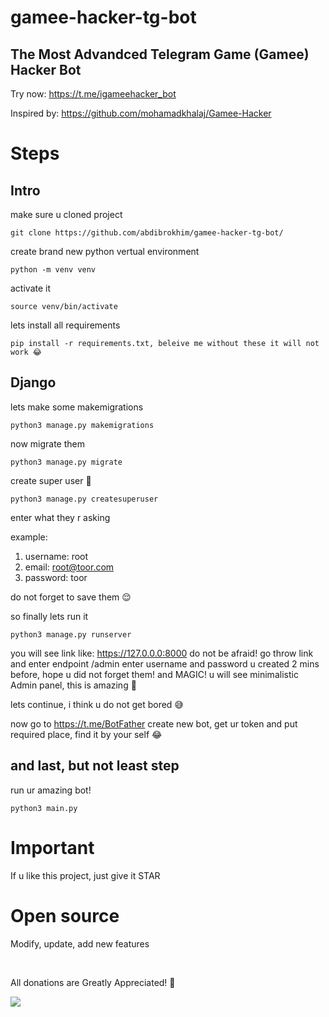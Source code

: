 # gamee-hacker-tg-bot
## The Most Advandced Telegram Game (Gamee) Hacker Bot

Try now: https://t.me/igameehacker_bot

Inspired by: https://github.com/mohamadkhalaj/Gamee-Hacker

# Steps

## Intro

make sure u cloned project
 
 ```
 git clone https://github.com/abdibrokhim/gamee-hacker-tg-bot/
 
 ```

create brand new python vertual environment

```
python -m venv venv

```

activate it

```
source venv/bin/activate

```

lets install all requirements


```
pip install -r requirements.txt, beleive me without these it will not work 😂

```

## Django

lets make some makemigrations

```
python3 manage.py makemigrations

```

now migrate them

```
python3 manage.py migrate

```

create super user 🦾

```
python3 manage.py createsuperuser

```
enter what they r asking 

example:
1. username: root
2. email: root@toor.com
3. password: toor

do not forget to save them 😌

so finally lets run it

```
python3 manage.py runserver

```

you will see link like: https://127.0.0.0:8000
do not be afraid! go throw link and enter endpoint /admin
enter username and password u created 2 mins before, hope u did not forget them!
and MAGIC! u will see minimalistic Admin panel, this is amazing 👏


lets continue, i think u do not get bored 😅

now go to https://t.me/BotFather
create new bot, get ur token and put required place, find it by your self 😂

## and last, but not least step

run ur amazing bot!

```
python3 main.py

```

# Important

If u like this project, just give it STAR

# Open source
Modify, update, add new features


<br/>


All donations are Greatly Appreciated! 💛 


<a href="https://www.buymeacoffee.com/abdibrokhim" target="_blank"><img src="https://img.buymeacoffee.com/button-api/?text=Buy me a coffee&emoji=&slug=abdibrokhim&button_colour=FFDD00&font_colour=000000&font_family=Cookie&outline_colour=000000&coffee_colour=ffffff" /></a>

<br/>